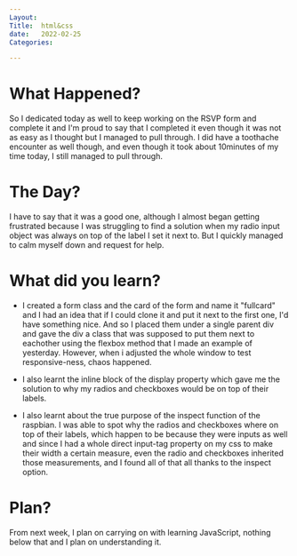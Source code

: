 ```yaml
---
Layout:
Title:  html&css
date:   2022-02-25
Categories:

---
```


# What Happened?
So I dedicated today as well to keep working on the RSVP form and complete it and I'm proud to say that I completed it even though it was not as easy as I thought but I managed to pull through. 
I did have a toothache encounter as well though, and even though it took about 10minutes of my time today, I still managed to pull through.

# The Day?
I have to say that it was a good one, although I almost began getting frustrated because I was struggling to find a solution when my radio input object was always on top of the label I set it next to. But I quickly managed to calm myself down and request for help.

# What did you learn?

- I created a form class and the card of the form and name it "fullcard" and I had an idea that if I could clone it and put it next to the first one, I'd have something nice. And so I placed them under a single parent div and gave the div a class that was supposed to put them next to eachother using the flexbox method that I made an example of yesterday. However, when i adjusted the whole window to test responsive-ness, chaos happened.

- I also learnt the inline block of the display property which gave me the solution to why my radios and checkboxes would be on top of their labels.

- I also learnt about the true purpose of the inspect function of the raspbian. I was able to spot why the radios and checkboxes where on top of their labels, which happen to be because they were inputs as well and since I had a whole direct input-tag property on my css to make their width a certain measure, even the radio and checkboxes inherited those measurements, and I found all of that all thanks to the inspect option.

# Plan?
From next week, I plan on carrying on with learning JavaScript, nothing below that and I plan on understanding it.